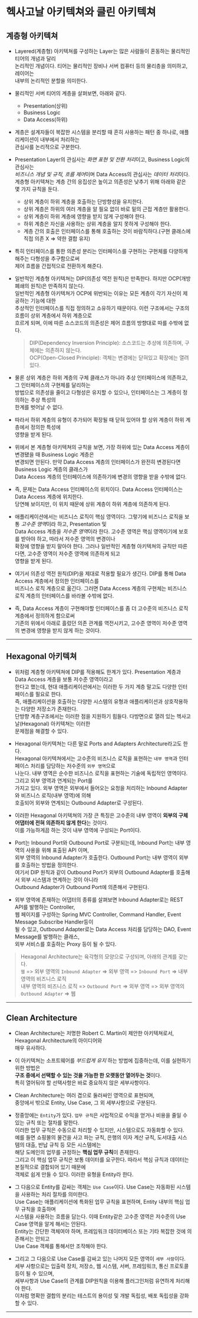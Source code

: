 # 헥사고날 아키텍쳐와 클린 아키텍쳐

<h2>계층형 아키텍쳐</h2>

- Layered(계층형) 아키텍쳐를 구성하는 Layer는 많은 사람들이 혼동하는 물리적인 티어의 개념과 달리  
  논리적인 개념이다. 티어는 물리적인 장비나 서버 컴퓨터 등의 물리층을 의미하고, 레이어는  
  내부의 논리적인 분할을 의미한다.

- 물리적인 서버 티어의 계층을 살펴보면, 아래와 같다.

  - Presentation(상위)
  - Business Logic
  - Data Access(하위)

- 계층은 설계자들이 복잡한 시스템을 분리할 때 흔히 사용하는 패턴 중 하나로, 애플리케이션이 내부에서 처리하는  
  관심사를 논리적으로 구분한다.

- Presentation Layer의 관심사는 *화면 표현 및 전환 처리*이고, Business Logic의 관심사는  
  *비즈니스 개념 및 규칙, 흐름 제어*이며 Data Access의 관심사는 *데이터 처리*이다.  
  계층형 아키텍쳐는 계층 간의 응집성은 높이고 의존성은 낮추기 위해 아래와 같은 몇 가지 규칙을 둔다.

  - 상위 계층이 하위 계층을 호출하는 단방향성을 유지한다.
  - 상위 계층은 하위의 여러 계층을 알 필요 없이 바로 밑의 근접 계층만 활용한다.
  - 상위 계층이 하위 계층에 영향을 받지 않게 구성해야 한다.
  - 하위 계층은 자신을 사용하는 상위 계층을 알지 못하게 구성해야 한다.
  - 계층 간의 호출은 인터페이스를 통해 호출하는 것이 바람직하다.(구현 클래스에 직접 의존 X => 약한 결합 유지)

- 특히 인터페이스를 통한 의존성 분리는 인터페이스를 구현하는 구현체를 다양하게 해주는 다형성을 추구함으로써  
  제어 흐름을 간접적으로 전환하게 해준다.

- 일반적인 계층형 아키텍쳐는 DIP(의존성 역전 원칙)은 만족한다.
  하지만 OCP(개방 폐쇄의 원칙)은 만족하지 않는다.  
  일반적인 계층형 아키텍쳐가 OCP에 위반되는 이유는 모든 계층이 각기 자신이 제공하는 기능에 대한  
  추상적인 인터페이스를 직접 정의하고 소유하기 때문이다. 이런 구조에서는 구조의 흐름이 상위 계층에서 하위 계층으로  
  흐르게 되며, 이에 따른 소스코드의 의존성은 제어 흐름의 방향대로 따를 수밖에 없다.

  > DIP(Dependency Inversion Principle): 소스코드는 추상에 의존하며, 구체에는 의존하지 않는다.  
  > OCP(Open-Closed Principle): 객체는 변경에는 닫혀있고 확장에는 열려 있다.

- 물론 상위 계층은 하위 계층의 구체 클래스가 아니라 추상 인터페이스에 의존하고, 그 인터페이스의 구현체를 달리하는  
  방법으로 의존성을 줄이고 다형성은 유지할 수 있으나, 인터페이스는 그 계층이 정의하는 추상 특성의  
  한계를 벗어날 수 없다.

- 따라서 하위 계층의 유형이 추가되어 확장될 때 닫혀 있어야 할 상위 계층이 하위 계층에서 정의한 특성에  
  영향을 받게 된다.

- 위에서 본 계층형 아키텍쳐의 규칙을 보면, 가장 하위에 있는 Data Access 계층이 변경됐을 때 Business Logic 계층은  
  변경되면 안된다. 만약 Data Access 계층의 인터페이스가 완전히 변경된다면 Business Logic 계층의 클래스가  
  Data Access 계층의 인터페이스에 의존하기에 변경의 영향을 받을 수밖에 없다.

- 즉, 문제는 Data Access 인터페이스의 위치이다. Data Access 인터페이스는 Data Access 계층에 위치한다.  
  당연해 보이지만, 이 위치 때문에 상위 계층이 하위 계층에 의존하게 된다.

- 애플리케이션에서는 비즈니스 로직이 핵심 영역이다. 그렇기에 비즈니스 로직을 보통 *고수준 영역*이라 하고, Presentation 및  
  Data Access 계층을 *저수준 영역*이라 한다. 고수준 영역은 핵심 영역이기에 보호를 받아야 하고, 따라서 저수준 영역의 변경이나  
  확장에 영향을 받지 말아야 한다. 그러나 일반적인 계층형 아키텍쳐의 규칙만 따른다면, 고수준 영역이 저수준 영역에 의존하게 되고  
  영향을 받게 된다.

- 여기서 의존성 역전 원칙(DIP)을 제대로 적용할 필요가 생긴다. DIP를 통해 Data Access 계층에서 정의한 인터페이스를  
  비즈니스 로직 계층으로 옮긴다. 그러면 Data Access 계층의 구현체는 비즈니스 로직 계층의 인터페이스를 바라볼 수밖에 없다.

- 즉, Data Access 계층이 구현해야할 인터페이스를 좀 더 고수준의 비즈니스 로직 계층에서 정의하게 함으로써  
 기존의 위에서 아래로 흘렀던 의존 관계를 역전시키고, 고수준 영역이 저수준 영역의 변경에 영향을 받지 않게 하는 것이다.
<hr/>

<h2>Hexagonal 아키텍쳐</h2>

- 위처럼 계층형 아키텍쳐에 DIP를 적용해도 한계가 있다. Presentation 계층과 Data Access 계층을 보통 저수준 영역이라고  
  한다고 했는데, 현대 애플리케이션에서는 이러한 두 가지 계층 말고도 다양한 인터페이스를 필요로 한다.  
  즉, 애플리케이션을 호출하는 다양한 시스템의 유형과 애플리케이션과 상호작용하는 다양한 저장소가 존재한다.  
  단방향 계층구조에서는 이러한 점을 지원하기 힘들다. 다방면으로 열려 있는 헥사고날(Hexagonal) 아키텍쳐는 이러한  
  문제점을 해결할 수 있다.

- Hexagonal 아키텍쳐는 다른 말로 Ports and Adapters Architecture라고도 한다.  
  Hexagonal 아키텍쳐에서는 고수준의 비즈니스 로직을 표현하는 `내부 영역`과 인터페이스 처리를 담당하는 저수준의 `외부 영역`으로  
  나눈다. 내부 영역은 순수한 비즈니스 로직을 표현하는 기술에 독립적인 영역이다. 그리고 외부 영역과 연계되는 Port를  
  가지고 있다. 외부 영역은 외부에서 들어오는 요청을 처리하는 Inbound Adapter와 비즈니스 로직(내부 영역)에 의해  
  호출되어 외부와 연계되는 Outbound Adapter로 구성된다.

- 이러한 Hexagonal 아키텍쳐의 가장 큰 특징은 고수준의 내부 영역이 **외부의 구체 어댑터에 전혀 의존하지 않게 한다**는 것이다.  
  이를 가능하게끔 하는 것이 내부 영역에 구성되는 Port이다.

- Port는 Inbound Port와 Outbound Port로 구분되는데, Inbound Port는 내부 영역의 사용을 위해 표출된 API 이며,  
  외부 영역의 Inbound Adapter가 호출한다. Outbound Port는 내부 영역이 외부를 호출하는 방법을 정의한다.  
  여기서 DIP 원칙과 같이 Outbound Port가 외부의 Outbound Adapter를 호출해서 외부 시스템과 연계하는 것이 아니라  
  Outbound Adapter가 Outbound Port에 의존해서 구현된다.

- 외부 영역에 존재하는 어댑터의 종류를 살펴보면 Inbound Adapter로는 REST API를 발행하는 Controller,  
  웹 페이지를 구성하는 Spring MVC Controller, Command Handler, Event Message Subscribe Handler등이  
  될 수 있고, Outbound Adapter로는 Data Access 처리를 담당하는 DAO, Event Message를 발행하는 클래스,  
  외부 서비스를 호출하는 Proxy 등이 될 수 있다.

> Hexagonal Architecture는 육각형의 모양으로 구성되며, 아래의 관계를 갖는다.  
> `웹` => 외부 영역의 `Inbound Adapter` => 외부 영역 => `Inbound Port` => 내부 영역의 비즈니스 로직  
> 내부 영역의 비즈니스 로직 => `Outbound Port` => 외부 영역 => 외부 영역의 `Outbound Adapter` => 웹

<hr/>

<h2>Clean Architecture</h2>

- Clean Architecture는 저명한 Robert C. Martin이 제안한 아키텍쳐로서, Hexagonal Architecture의 아이디어와  
  매우 유사하다.

- 이 아키텍쳐는 소프트웨어를 _부드럽게 유지_ 하는 방법에 집중하는데, 이를 실현하기 위한 방법은  
  **구조 중에서 선택할 수 있는 것을 가능한 한 오랫동안 열어두는 것**이다.  
  특히 열어둬야 할 선택사항은 바로 중요하지 않은 세부사항이다.

- Clean Architecture는 여러 겹으로 둘러싸인 영역으로 표현되며,  
  중앙에서 밖으로 Entity, Use Case, 그 외 세부사항으로 구분된다.

- 정중앙에는 `Entity`가 있다. `업무 규칙`은 사업적으로 수익을 얻거나 비용을 줄일 수 있는 규칙 또는 절차를 말한다.  
  이러한 업무 규칙은 수동으로 처리할 수 있지만, 시스템으로도 자동화할 수 있다.  
  예를 들면 쇼핑몰의 물건을 사고 파는 규칙, 은행의 이자 계산 규칙, 도서대출 시스템의 대출, 반납 규칙 등 모든 시스템에는  
  해당 도메인의 업무를 규정하는 **핵심 업무 규칙**이 존재한다.  
  그리고 이 핵심 업무 규칙은 보통 데이터를 요구한다. 따라서 핵심 규칙과 데이터는 본질적으로 결합되어 있기 때문에  
  객체로 쉽게 만들 수 있다. 이러한 유형을 Entity라 한다.

- 그 다음으로 Entity를 감싸는 객체는 `Use Case`이다. Use Case는 자동화된 시스템을 사용하는 처리 절차를 의미한다.  
  Use Case는 애플리케이션에 특화된 업무 규칙을 표현하며, Entity 내부의 핵심 업무 규칙을 호출하며  
  시스템을 사용하는 흐름을 담는다. 이때 Entity같은 고수준 영역은 저수준의 Use Case 영역을 알게 해서는 안된다.  
  Entity는 간단한 객체여야 하며, 프레임워크 데이터베이스 또는 기타 복잡한 것에 의존해서는 안되고  
  Use Case 객체를 통해서만 조작해야 한다.

- 그리고 그 다음으로 Use Case를 감싸고 있는 나머지 모든 영역이 `세부 사항`이다.  
 세부 사항으로는 입출력 장치, 저장소, 웹 시스템, 서버, 프레임워크, 통신 프로토콜 등이 될 수 있으며,  
 세부사항과 Use Case의 관계를 DIP원칙을 이용해 플러그인처럼 유연하게 처리해야 한다.  
 이처럼 명확한 결합의 분리는 테스트의 용이성 및 개발 독립성, 배포 독립성을 강화할 수 있다.
<hr/>
